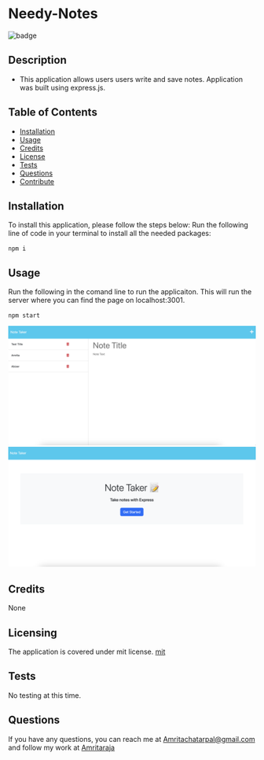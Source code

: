 # Needy-Notes

![badge](https://img.shields.io/badge/license-mit-brightgreen)


## Description
- This application allows users users write and save notes. Application was built using express.js.

## Table of Contents
- [Installation](#installation)
- [Usage](#usage)
- [Credits](#credits) 
- [License](#license)
- [Tests](#tests)
- [Questions](#questions)
- [Contribute](#contribute)


## Installation
To install this application, please follow the steps below:
Run the following line of code in your terminal to install all the needed packages: 
```
npm i
```

## Usage
Run the following in the comand line to run the applicaiton. This will run the server where you can find the page on localhost:3001.
```
npm start
```

![alt text](assets/Screenshot.png)
![alt text](assets/Screenshot2.png)


## Credits
None


## Licensing 
The application is covered under mit license.
[mit](https://choosealicense.com/licenses/mit)

## Tests
No testing at this time.

## Questions 
If you have any questions, you can reach me at Amritachatarpal@gmail.com and follow my work at [Amritaraja](https://github.com/Amritaraja/)
